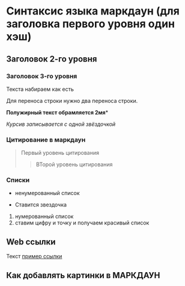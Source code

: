 # Синтаксис языка маркдаун (для заголовка первого уровня один хэш)
## Заголовок 2-го уровня
### Заголовок 3-го уровня

Текста набираем как есть 

Для переноса строки нужно два переноса строки.

**Полужирный текст обрамляется 2мя***

*Курсив записывается с одной звёздочкой*

### Цитирование в маркдаун
> Первый уровень цитирования
>> ВТорой уровень цитирования

### Списки

* ненумерованный список

* Ставится звездочка 

1. нумерованный список
2. ставим цифру и точку и получаем красивый список

## Web ссылки

Текст [пример ссылки](http.example.com)

## Как добавлять картинки в МАРКДАУН
